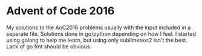 # Advent of Code 2016

My solutions to the AoC2016 problems usually with the input included in a seperate file. Solutions done in go/python depending on how I feel. I started using golang to help me learn, but using only sublimetext2 isn't the best. Lack of go fmt should be obvious.
